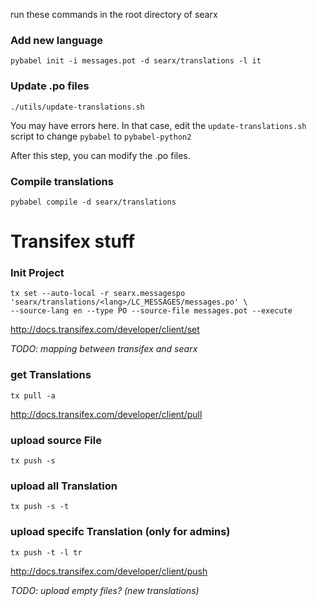 run these commands in the root directory of searx

### Add new language

`pybabel init -i messages.pot -d searx/translations -l it`

### Update .po files

`./utils/update-translations.sh`

You may have errors here. In that case, edit the `update-translations.sh` script to change `pybabel` to `pybabel-python2`  

After this step, you can modify the .po files.

### Compile translations

`pybabel compile -d searx/translations`

# Transifex stuff

### Init Project

```shell
tx set --auto-local -r searx.messagespo 'searx/translations/<lang>/LC_MESSAGES/messages.po' \
--source-lang en --type PO --source-file messages.pot --execute
```
http://docs.transifex.com/developer/client/set

_TODO: mapping between transifex and searx_

### get  Translations

```shell
tx pull -a
```
http://docs.transifex.com/developer/client/pull

### upload source File

```
tx push -s
```

### upload all Translation

```
tx push -s -t
```

### upload specifc Translation (only for admins)
```
tx push -t -l tr
```
http://docs.transifex.com/developer/client/push

_TODO: upload empty files? (new translations)_